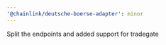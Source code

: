 ```yaml
---
'@chainlink/deutsche-boerse-adapter': minor
---
```


Split the endpoints and added support for tradegate

